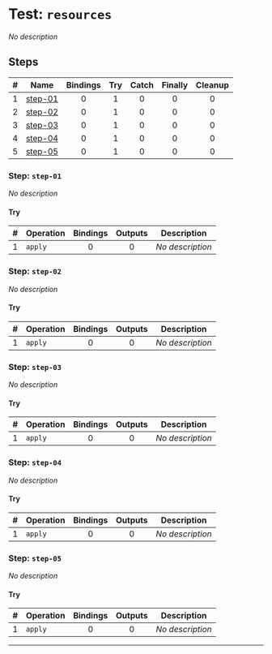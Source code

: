 # Test: `resources`

*No description*

## Steps

| # | Name | Bindings | Try | Catch | Finally | Cleanup |
|:-:|---|:-:|:-:|:-:|:-:|:-:|
| 1 | [step-01](#step-step-01) | 0 | 1 | 0 | 0 | 0 |
| 2 | [step-02](#step-step-02) | 0 | 1 | 0 | 0 | 0 |
| 3 | [step-03](#step-step-03) | 0 | 1 | 0 | 0 | 0 |
| 4 | [step-04](#step-step-04) | 0 | 1 | 0 | 0 | 0 |
| 5 | [step-05](#step-step-05) | 0 | 1 | 0 | 0 | 0 |

### Step: `step-01`

*No description*

#### Try

| # | Operation | Bindings | Outputs | Description |
|:-:|---|:-:|:-:|---|
| 1 | `apply` | 0 | 0 | *No description* |

### Step: `step-02`

*No description*

#### Try

| # | Operation | Bindings | Outputs | Description |
|:-:|---|:-:|:-:|---|
| 1 | `apply` | 0 | 0 | *No description* |

### Step: `step-03`

*No description*

#### Try

| # | Operation | Bindings | Outputs | Description |
|:-:|---|:-:|:-:|---|
| 1 | `apply` | 0 | 0 | *No description* |

### Step: `step-04`

*No description*

#### Try

| # | Operation | Bindings | Outputs | Description |
|:-:|---|:-:|:-:|---|
| 1 | `apply` | 0 | 0 | *No description* |

### Step: `step-05`

*No description*

#### Try

| # | Operation | Bindings | Outputs | Description |
|:-:|---|:-:|:-:|---|
| 1 | `apply` | 0 | 0 | *No description* |

---


